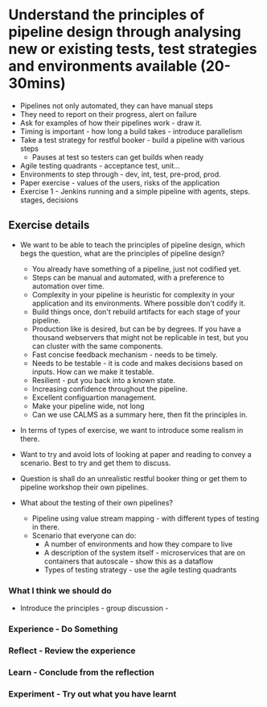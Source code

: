 # Understand the principles of pipeline design through analysing new or existing tests, test strategies and environments available (20-30mins)

* Pipelines not only automated, they can have manual steps
* They need to report on their progress, alert on failure
* Ask for examples of how their pipelines work - draw it.
* Timing is important - how long a build takes - introduce parallelism
* Take a test strategy for restful booker - build a pipeline with various steps
  * Pauses at test so testers can get builds when ready
* Agile testing quadrants - acceptance test, unit...
* Environments to step through - dev, int, test, pre-prod, prod.
* Paper exercise - values of the users, risks of the application
* Exercise 1 - Jenkins running and a simple pipeline with agents, steps. stages, decisions

## Exercise details

* We want to be able to teach the principles of pipeline design, which begs the question, what are the principles of pipeline design?
  * You already have something of a pipeline, just not codified yet.
  * Steps can be manual and automated, with a preference to automation over time.
  * Complexity in your pipeline is heuristic for complexity in your application and its environments. Where possible don't codify it.
  * Build things once, don't rebuild artifacts for each stage of your pipeline.
  * Production like is desired, but can be by degrees. If you have a thousand webservers that might not be replicable in test, but you can cluster with the same components.
  * Fast concise feedback mechanism - needs to be timely.
  * Needs to be testable - it is code and makes decisions based on inputs. How can we make it testable.
  * Resilient - put you back into a known state.
  * Increasing confidence throughout the pipeline.
  * Excellent configuartion management.
  * Make your pipeline wide, not long
  * Can we use CALMS as a summary here, then fit the principles in.

* In terms of types of exercise, we want to introduce some realism in there.
* Want to try and avoid lots of looking at paper and reading to convey a scenario. Best to try and get them to discuss.
* Question is shall do an unrealistic restful booker thing or get them to pipeline workshop their own pipelines.
* What about the testing of their own pipelines?
  * Pipeline using value stream mapping - with different types of testing in there.
  * Scenario that everyone can do:
    * A number of environments and how they compare to live
    * A description of the system itself - microservices that are on containers that autoscale - show this as a dataflow
    * Types of testing strategy - use the agile testing quadrants

### What I think we should do

* Introduce the principles - group discussion - 

### Experience - Do Something

### Reflect - Review the experience

### Learn - Conclude from the reflection

### Experiment - Try out what you have learnt
